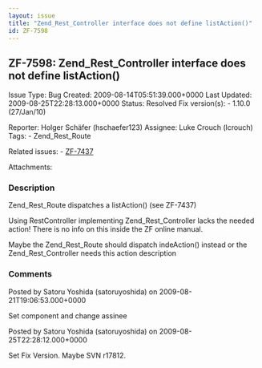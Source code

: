 ```yaml
---
layout: issue
title: "Zend_Rest_Controller interface does not define listAction()"
id: ZF-7598
---
```


ZF-7598: Zend\_Rest\_Controller interface does not define listAction()
----------------------------------------------------------------------

 Issue Type: Bug Created: 2009-08-14T05:51:39.000+0000 Last Updated: 2009-08-25T22:28:13.000+0000 Status: Resolved Fix version(s): - 1.10.0 (27/Jan/10)
 
 Reporter:  Holger Schäfer (hschaefer123)  Assignee:  Luke Crouch (lcrouch)  Tags: - Zend\_Rest\_Route
 
 Related issues: - [ZF-7437](/issues/browse/ZF-7437)
 
 Attachments: 
### Description

Zend\_Rest\_Route dispatches a listAction() (see ZF-7437)

Using RestController implementing Zend\_Rest\_Controller lacks the needed action! There is no info on this inside the ZF online manual.

Maybe the Zend\_Rest\_Route should dispatch indeAction() instead or the Zend\_Rest\_Controller needs this action description

 

 

### Comments

Posted by Satoru Yoshida (satoruyoshida) on 2009-08-21T19:06:53.000+0000

Set component and change assinee

 

 

Posted by Satoru Yoshida (satoruyoshida) on 2009-08-25T22:28:12.000+0000

Set Fix Version. Maybe SVN r17812.

 

 